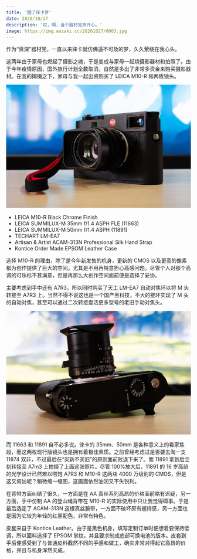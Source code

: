 ```yaml
---
title: '圆了徕卡梦'
date: 2020/10/27
description: '哎，啊，当个器材党真开心。'
image: https://img.aozaki.cc/20201027/0003.jpg
---
```


作为“资深”器材党，一直以来徕卡就仿佛遥不可及的梦，久久萦绕在我心头。

这两年由于家母也燃起了摄影之魂，于是变成与家母一起烧摄影器材和拍照了。由于今年疫情原因，国外旅行计划全数取消，自然是多出了非常多资金来购买摄影器材。在我的撺掇之下，家母与我一起出资购买了 LEICA M10-R 和两枚镜头。

![Leica M10-R](../../public/images/20201027/0001.jpg)

- LEICA M10-R Black Chrome Finish
- LEICA SUMMILUX-M 35mm f/1.4 ASPH FLE (11663)
- LEICA SUMMILUX-M 50mm f/1.4 ASPH (11891)
- TECHART LM-EA7
- Artisan & Artist ACAM-313N Professional Silk Hand Strap
- Kontice Order Made EPSOM Leather Case

选择 M10-R 的理由，除了是今年新发售的机身，更新的 CMOS 以及更高的像素都为创作提供了巨大的空间。尤其是不用再特意担心高感问题。尽管个人对那个高调的可乐标不甚满意，但是再那么大创作空间面前便是选择了妥协。

主要考虑到手中还有 A7R3，所以同时购买了天工 LM-EA7 自动对焦环以将 M 头转接至 A7R3 上。当然不得不说这也是一个国产黑科技，不大的接环实现了 M 头的自动对焦，甚至可以通过二次转接盘活更多型号的老旧手动对焦头。

![Leica M10-R](../../public/images/20201027/0002.jpg)

而 11663 和 11891 自不必多说。徕卡的 35mm、50mm 是各种意义上的看家焦段，而这两枚现行版镜头也是拥有着极佳素质。之前曾经考虑过是否要去淘一支 11874 双非，不过最后在“买新不买旧”的原则面前败退下来了。而 11891 拿到后立刻转接至 A7m3 上拍摄了上面这张照片。尽管 100%放大后，11891 的 16 岁高龄的光学设计已然难以喂饱 A7R3 和 M10-R 这两块 4000 万级别的 CMOS，但是这又何妨呢？稍微缩一缩图，这画面依然油润又不失锐利。

在背带方面纠结了很久，一方面是在 AA 真丝系列高昂的价格面前略有迟疑，另一方面，手中仿制 AA 的登山绳背带在 M10-R 的实际使用中只让我觉得碍事。于是最后选定了 ACAM-313N 这根真丝腕带，一方面不破坏原有握持感，另一方面也是因为它较为年轻的红黑配色，非常有特色。

皮套来自于 Kontice Leather。由于是黑色机身，填写定制订单时便想着要保持低调，所以面料选择了 EPSOM 掌纹，并且要求制成底部可换电池的版本。皮套到手后便感受到了与普通皮料截然不同的手感和做工，确实非常对得起它高昂的价格，并且与机身浑然天成。
